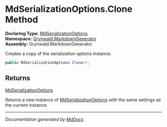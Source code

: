 ﻿<!--  
  <auto-generated>   
    The contents of this file were generated by a tool.  
    Changes to this file may be list if the file is regenerated  
  </auto-generated>   
-->

# MdSerializationOptions.Clone Method

**Declaring Type:** [MdSerializationOptions](../index.md)  
**Namespace:** [Grynwald.MarkdownGenerator](../../index.md)  
**Assembly:** Grynwald.MarkdownGenerator

Creates a copy of the serialization options instance.

```csharp
public MdSerializationOptions Clone();
```

## Returns

[MdSerializationOptions](../index.md)

Returns a new instance of [MdSerializationOptions](../index.md) with the same settings as the current instance.

___

*Documentation generated by [MdDocs](https://github.com/ap0llo/mddocs)*

